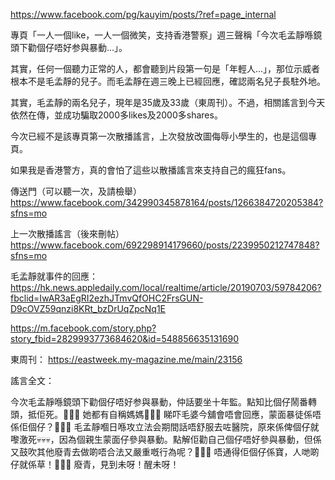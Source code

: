 https://www.facebook.com/pg/kauyim/posts/?ref=page_internal

專頁「一人一個like，一人一個微笑，支持香港警察」週三聲稱「今次毛孟靜喺鏡頭下勸個仔唔好参與暴動...」。

其實，任何一個聽力正常的人，都會聽到片段第一句是「年輕人...」，那位示威者根本不是毛孟靜的兒子。而毛孟靜在週三晚上已經回應，確認兩名兒子長駐外地。

其實，毛孟靜的兩名兒子，現年是35歲及33歲（東周刊）。不過，相關謠言到今天依然在傳，並成功騙取2000多likes及2000多shares。

今次已經不是該專頁第一次散播謠言，上次發放改圖侮辱小學生的，也是這個專頁。

如果我是香港警方，真的會怕了這些以散播謠言來支持自己的瘋狂fans。

傳送門（可以聽一次，及請檢舉）
https://www.facebook.com/342990345878164/posts/1266384720205384?sfns=mo

上一次散播謠言（後來刪帖）
https://www.facebook.com/692298914179660/posts/2239950212747848?sfns=mo

毛孟靜就事件的回應：
https://hk.news.appledaily.com/local/realtime/article/20190703/59784206?fbclid=IwAR3aEgRI2ezhJTmvQfOHC2FrsGUN-D9cOVZ59qnzi8KRt_bzDrUqZpcNq1E

https://m.facebook.com/story.php?story_fbid=2829993773684620&id=548856635131690

東周刊：
https://eastweek.my-magazine.me/main/23156

謠言全文：

今次毛孟靜喺鏡頭下勸個仔唔好参與暴動，仲話要坐十年監。點知比個仔鬧番轉頭，抵佢死。🤣🤣🤣
她都有自稱媽媽🤔🤔🤔
睇吓毛婆今舖會唔會回應，蒙面暴徒係唔係佢個仔？🤬🤬🤬
毛孟靜嗰日喺攻立法会期間話唔舒服去咗醫院，原來係俾個仔就嚟激死💀💀💀，因為個親生蒙面仔參與暴動。點解佢勸自己個仔唔好參與暴動，但係又鼓吹其他廢青去做啲唔合法又嚴重嘅行為呢？😤😤😤
唔通得佢個仔係寶，人哋啲仔就係草！🤬🤬🤬
廢青，見到未呀！醒未呀！